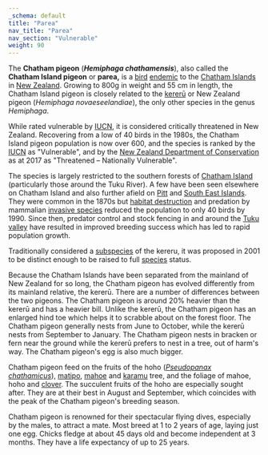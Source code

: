 ```yaml
---
_schema: default
title: "Parea"
nav_title: "Parea"
nav_section: "Vulnerable"
weight: 90
---
```

                                   



 

The **Chatham pigeon** (_**Hemiphaga chathamensis**_), also called the **Chatham Island pigeon** or **parea,** is a [bird](https://en.wikipedia.org/wiki/Bird) [endemic](https://en.wikipedia.org/wiki/Endemic_(ecology)) to the [Chatham Islands](https://en.wikipedia.org/wiki/Chatham_Islands) in [New Zealand](https://en.wikipedia.org/wiki/New_Zealand). Growing to 800g in weight and 55 cm in length, the Chatham Island pigeon is closely related to the [kererū](https://en.wikipedia.org/wiki/Kerer%C5%AB) or New Zealand pigeon (_Hemiphaga novaeseelandiae_), the only other species in the genus _Hemiphaga_.

While rated vulnerable by [IUCN](https://en.wikipedia.org/wiki/IUCN), it is considered critically threatened in New Zealand. Recovering from a low of 40 birds in the 1980s, the Chatham Island pigeon population is now over 600, and the species is ranked by the [IUCN](https://en.wikipedia.org/wiki/IUCN) as "Vulnerable", and by the [New Zealand Department of Conservation](https://en.wikipedia.org/wiki/Department_of_Conservation_(New_Zealand)) as at 2017 as "Threatened – Nationally Vulnerable".

The species is largely restricted to the southern forests of [Chatham Island](https://en.wikipedia.org/wiki/Chatham_Island) (particularly those around the Tuku River). A few have been seen elsewhere on Chatham Island and also further afield on [Pitt](https://en.wikipedia.org/wiki/Pitt_Island/Rangiauria) and [South East Islands](https://en.wikipedia.org/wiki/South_East_Island/Rangatira). They were common in the 1870s but [habitat destruction](https://en.wikipedia.org/wiki/Habitat_destruction) and predation by mammalian [invasive species](https://en.wikipedia.org/wiki/Invasive_species) reduced the population to only 40 birds by 1990. Since then, predator control and stock fencing in and around the [Tuku valley](https://en.wikipedia.org/wiki/Tuku_Nature_Reserve) have resulted in improved breeding success which has led to rapid population growth.

Traditionally considered a [subspecies](https://en.wikipedia.org/wiki/Subspecies) of the kereru, it was proposed in 2001 to be distinct enough to be raised to full [species](https://en.wikipedia.org/wiki/Species) status.

Because the Chatham Islands have been separated from the mainland of New Zealand for so long, the Chatham pigeon has evolved differently from its mainland relative, the kererū. There are a number of differences between the two pigeons. The Chatham pigeon is around 20% heavier than the kererū and has a heavier bill. Unlike the kererū, the Chatham pigeon has an enlarged hind toe which helps it to scrabble about on the forest floor. The Chatham pigeon generally nests from June to October, while the kererū nests from September to January. The Chatham pigeon nests in bracken or fern near the ground while the kererū prefers to nest in a tree, out of harm's way. The Chatham pigeon's egg is also much bigger.

Chatham pigeon feed on the fruits of the hoho ([_Pseudopanax chathamicus_](https://en.wikipedia.org/wiki/Pseudopanax)), [matipo](https://en.wikipedia.org/wiki/Matipo), [mahoe](https://en.wikipedia.org/wiki/Melicytus_ramiflorus) and [karamu](https://en.wikipedia.org/wiki/Coprosma_robusta) tree, and the foliage of mahoe, hoho and [clover](https://en.wikipedia.org/wiki/Clover). The succulent fruits of the hoho are especially sought after. They are at their best in August and September, which coincides with the peak of the Chatham pigeon's breeding season.

Chatham pigeon is renowned for their spectacular flying dives, especially by the males, to attract a mate. Most breed at 1 to 2 years of age, laying just one egg. Chicks fledge at about 45 days old and become independent at 3 months. They have a life expectancy of up to 25 years.

